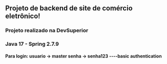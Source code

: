## Projeto de backend de site de comércio eletrônico!
### Projeto realizado na DevSuperior
### Java 17 - Spring 2.7.9
#### Para login: usuario -> master senha -> senha123  ----basic authentication
